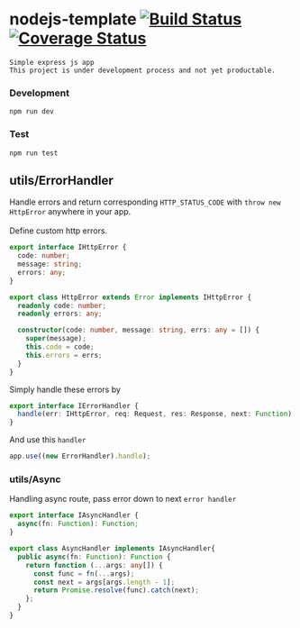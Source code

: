 # nodejs-template [![Build Status](https://travis-ci.org/luanphandinh/nodejs-template.svg?branch=master)](https://travis-ci.org/luanphandinh/nodejs-template) [![Coverage Status](https://coveralls.io/repos/github/luanphandinh/nodejs-template/badge.svg?branch=master)](https://coveralls.io/github/luanphandinh/nodejs-template?branch=master)
```
Simple express js app
This project is under development process and not yet productable.
```

### Development
```
npm run dev
```

### Test
```
npm run test
```

## utils/ErrorHandler
Handle errors and return corresponding `HTTP_STATUS_CODE` with `throw new HttpError` anywhere in your app.  
<br>
Define custom http errors.
```typescript
export interface IHttpError {
  code: number;
  message: string;
  errors: any;
}

export class HttpError extends Error implements IHttpError {
  readonly code: number;
  readonly errors: any;

  constructor(code: number, message: string, errs: any = []) {
    super(message);
    this.code = code;
    this.errors = errs;
  }
}

```

Simply handle these errors by 
```typescript
export interface IErrorHandler {
  handle(err: IHttpError, req: Request, res: Response, next: Function): Response;
}
```

And use this `handler`
```typescript
app.use((new ErrorHandler).handle);
```
### utils/Async
Handling async route, pass error down to next `error handler`
```typescript
export interface IAsyncHandler {
  async(fn: Function): Function;
}

export class AsyncHandler implements IAsyncHandler{
  public async(fn: Function): Function {
    return function (...args: any[]) {
      const func = fn(...args);
      const next = args[args.length - 1];
      return Promise.resolve(func).catch(next);
    };
  }
}
```
